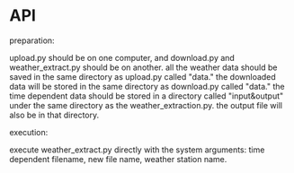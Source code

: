# API

preparation:

upload.py should be on one computer, and download.py and weather_extract.py should be on another.
all the weather data should be saved in the same directory as upload.py called "data."
the downloaded data will be stored in the same directory as download.py called "data."
the time dependent data should be stored in a directory called "input&output" under the same directory as the weather_extraction.py. the output file will also be in that directory.

execution:

execute weather_extract.py directly with the system arguments: time dependent filename, new file name, weather station name.
